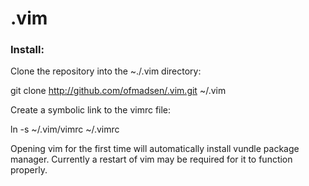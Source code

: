 # .vim

### Install:
Clone the repository into the ~./.vim directory:

git clone http://github.com/ofmadsen/.vim.git ~/.vim

Create a symbolic link to the vimrc file:

ln -s ~/.vim/vimrc ~/.vimrc

Opening vim for the first time will automatically install vundle package manager. Currently a restart of vim may be required for it to function properly. 
